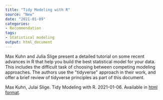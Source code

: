 ```yaml
---
title: "Tidy Modeling with R"
source: "New"
date: "2021-01-09"
categories:
- Recommendation
tags:
- Statistical modeling
output: html_document
---
```


Max Kuhn and Julia Slige present a detailed tutorial on some recent advances in R that help you build the best statistical model for your data. This includes the difficult task of choosing between competing modeling approaches. The authors use the "tidyverse" approach in their work, and offer a brief review of tidyverse principles as part of this document.

<!--more-->

Max Kuhn, Julai Slige. Tidy Modeling with R. 2021-01-06. Available in [html format](https://www.tmwr.org/).